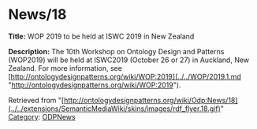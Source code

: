 #  News/18


__Title:__ WOP 2019 to be held at ISWC 2019 in New Zealand


__Description:__ The 10th Workshop on Ontology Design and Patterns (WOP2019) will be held at ISWC2019 (October 26 or 27) in Auckland, New Zealand. For more information, see [http://ontologydesignpatterns.org/wiki/WOP:2019](../../WOP/2019.1.md "http://ontologydesignpatterns.org/wiki/WOP:2019"). 





Retrieved from "[http://ontologydesignpatterns.org/wiki/Odp:News/18](../../extensions/SemanticMediaWiki/skins/images/rdf_flyer.18.gif)"
 [Category](http://ontologydesignpatterns.org/wiki/Special:Categories "Special:Categories"): [ODPNews](../../Category/ODPNews.md "Category:ODPNews")